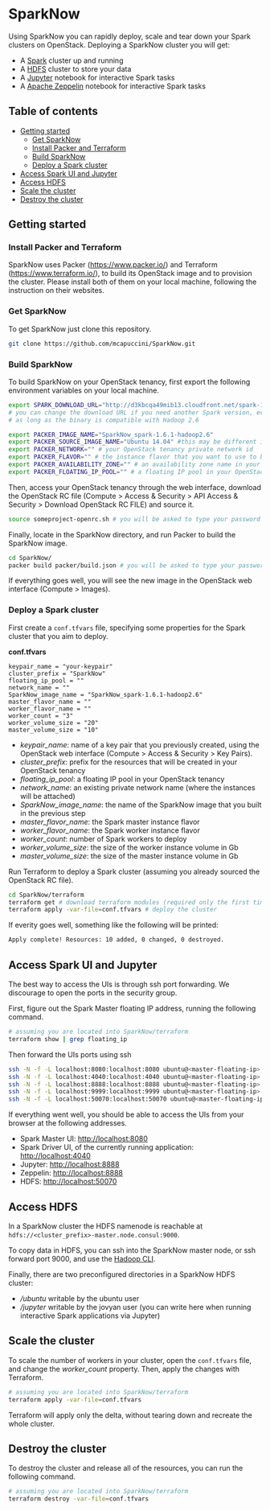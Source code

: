 # SparkNow
Using SparkNow you can rapidly deploy, scale and tear down your Spark clusters on OpenStack. Deploying a SparkNow cluster you will get:

- A [Spark](http://spark.apache.org/) cluster up and running
- A [HDFS](https://hadoop.apache.org/) cluster to store your data
- A [Jupyter](https://github.com/jupyter/docker-stacks/tree/master/all-spark-notebook) notebook for interactive Spark tasks
- A [Apache Zeppelin](https://zeppelin.apache.org/) notebook for interactive Spark tasks

## Table of contents
- [Getting started](#getting-started)
  - [Get SparkNow](#get-sparknow)
  - [Install Packer and Terraform](#install-packer-and-terraform)
  - [Build SparkNow](#build-sparknow)
  - [Deploy a Spark cluster](#deploy-a-spark-cluster)
- [Access Spark UI and Jupyter](#access-spark-ui-and-jupyter)
- [Access HDFS](#access-hdfs)
- [Scale the cluster](#scale-the-cluster)
- [Destroy the cluster](#destroy-the-cluster)

## Getting started

### Install Packer and Terraform
SparkNow uses Packer (https://www.packer.io/) and Terraform (https://www.terraform.io/), to build
its OpenStack image and to provision the cluster. Please install both of them on your local machine,
following the instruction on their websites.

### Get SparkNow
To get SparkNow just clone this repository.

```bash
git clone https://github.com/mcapuccini/SparkNow.git
```

### Build SparkNow
To build SparkNow on your OpenStack tenancy, first export the following environment variables on your local
machine.

```bash
export SPARK_DOWNLOAD_URL="http://d3kbcqa49mib13.cloudfront.net/spark-1.6.1-bin-hadoop2.6.tgz"
# you can change the download URL if you need another Spark version, everything should work
# as long as the binary is compatible with Hadoop 2.6

export PACKER_IMAGE_NAME="SparkNow_spark-1.6.1-hadoop2.6"
export PACKER_SOURCE_IMAGE_NAME="Ubuntu 14.04" #this may be different in your OpenStack tenancy
export PACKER_NETWORK="" # your OpenStack tenancy private network id
export PACKER_FLAVOR="" # the instance flavor that you want to use to build SparkNow
export PACKER_AVAILABILITY_ZONE="" # an availability zone name in your OpenStack tenancy
export PACKER_FLOATING_IP_POOL="" # a floating IP pool in your OpenStack tenancy
```

Then, access your OpenStack tenancy through the web interface, download the OpenStack RC file
(Compute > Access & Security > API Access & Security > Download OpenStack RC FILE) and source it.

```bash
source someproject-openrc.sh # you will be asked to type your password
```

Finally, locate in the SparkNow directory, and run Packer to build the SparkNow image.

```bash
cd SparkNow/
packer build packer/build.json # you will be asked to type your password
```

If everything goes well, you will see the new image in the OpenStack web interface (Compute > Images).

### Deploy a Spark cluster
First create a `conf.tfvars` file, specifying some properties for the Spark cluster that you aim to deploy.

**conf.tfvars**

```
keypair_name = "your-keypair"
cluster_prefix = "SparkNow"
floating_ip_pool = ""
network_name = ""
SparkNow_image_name = "SparkNow_spark-1.6.1-hadoop2.6"
master_flavor_name = ""
worker_flavor_name = ""
worker_count = "3"
worker_volume_size = "20"
master_volume_size = "10"
```

>
- *keypair_name*: name of a key pair that you previously created, using the OpenStack web interface
(Compute > Access & Security > Key Pairs).
- *cluster_prefix*: prefix for the resources that will be created in your OpenStack tenancy
- *floating_ip_pool*: a floating IP pool in your OpenStack tenancy
- *network_name*: an existing private network name (where the instances will be attached)
- *SparkNow_image_name*: the name of the SparkNow image that you built in the previous step
- *master_flavor_name*: the Spark master instance flavor
- *worker_flavor_name*: the Spark worker instance flavor
- *worker_count*: number of Spark workers to deploy
- *worker_volume_size*: the size of the worker instance volume in Gb
- *master_volume_size*: the size of the master instance volume in Gb

Run Terraform to deploy a Spark cluster (assuming you already sourced the OpenStack RC file).

```bash
cd SparkNow/terraform
terraform get # download terraform modules (required only the first time you deploy)
terraform apply -var-file=conf.tfvars # deploy the cluster
```

If everity goes well, something like the following will be printed:

```bash
Apply complete! Resources: 10 added, 0 changed, 0 destroyed.
```

## Access Spark UI and Jupyter
The best way to access the UIs is through ssh port forwarding. We discourage to open the ports in the security group.

First, figure out the Spark Master floating IP address, running the following command.

```bash
# assuming you are located into SparkNow/terraform
terraform show | grep floating_ip
```

Then forward the UIs ports using ssh
```bash
ssh -N -f -L localhost:8080:localhost:8080 ubuntu@<master-floating-ip>
ssh -N -f -L localhost:4040:localhost:4040 ubuntu@<master-floating-ip>
ssh -N -f -L localhost:8888:localhost:8888 ubuntu@<master-floating-ip>
ssh -N -f -L localhost:9999:localhost:9999 ubuntu@<master-floating-ip>
ssh -N -f -L localhost:50070:localhost:50070 ubuntu@<master-floating-ip>
```

If everything went well, you should be able to access the UIs from your browser at the following addresses.

- Spark Master UI: [http://localhost:8080](http://localhost:8080)
- Spark Driver UI, of the currently running application: [http://localhost:4040](http://localhost:4040)
- Jupyter: [http://localhost:8888](http://localhost:8888)
- Zeppelin: [http://localhost:8888](http://localhost:9999)
- HDFS: [http://localhost:50070](http://localhost:50070)

## Access HDFS
In a SparkNow cluster the HDFS namenode is reachable at `hdfs://<cluster_prefix>-master.node.consul:9000`.

To copy data in HDFS, you can ssh into the SparkNow master node, or ssh forward port 9000, and use the [Hadoop
CLI](https://hadoop.apache.org/docs/r2.6.0/hadoop-project-dist/hadoop-common/CommandsManual.html).

Finally, there are two preconfigured directories in a SparkNow HDFS cluster:

- */ubuntu* writable by the ubuntu user
- */jupyter* writable by the jovyan user (you can write here when running interactive Spark applications via Jupyter)

## Scale the cluster
To scale the number of workers in your cluster, open the `conf.tfvars` file, and change the *worker_count* property.
Then, apply the changes with Terraform.

```bash
# assuming you are located into SparkNow/terraform
terraform apply -var-file=conf.tfvars
```

Terraform will apply only the delta, without tearing down and recreate the whole cluster.

## Destroy the cluster
To destroy the cluster and release all of the resources, you can run the following command.

```bash
# assuming you are located into SparkNow/terraform
terraform destroy -var-file=conf.tfvars
```
